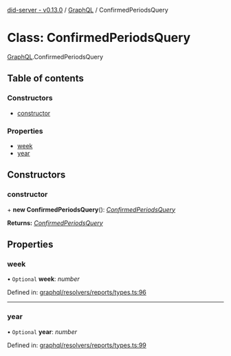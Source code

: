 [did-server - v0.13.0](../README.md) / [GraphQL](../modules/graphql.md) / ConfirmedPeriodsQuery

# Class: ConfirmedPeriodsQuery

[GraphQL](../modules/graphql.md).ConfirmedPeriodsQuery

## Table of contents

### Constructors

- [constructor](graphql.confirmedperiodsquery.md#constructor)

### Properties

- [week](graphql.confirmedperiodsquery.md#week)
- [year](graphql.confirmedperiodsquery.md#year)

## Constructors

### constructor

\+ **new ConfirmedPeriodsQuery**(): [*ConfirmedPeriodsQuery*](graphql.confirmedperiodsquery.md)

**Returns:** [*ConfirmedPeriodsQuery*](graphql.confirmedperiodsquery.md)

## Properties

### week

• `Optional` **week**: *number*

Defined in: [graphql/resolvers/reports/types.ts:96](https://github.com/Puzzlepart/did/blob/dev/server/graphql/resolvers/reports/types.ts#L96)

___

### year

• `Optional` **year**: *number*

Defined in: [graphql/resolvers/reports/types.ts:99](https://github.com/Puzzlepart/did/blob/dev/server/graphql/resolvers/reports/types.ts#L99)
